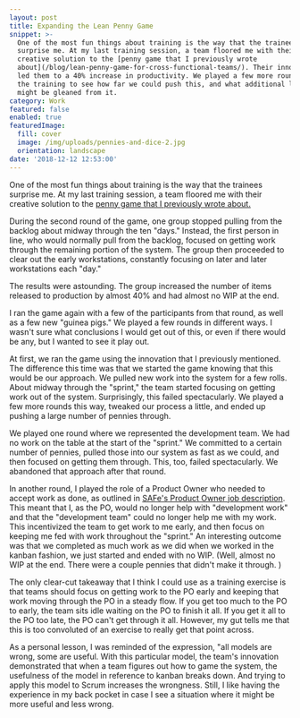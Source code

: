 ```yaml
---
layout: post
title: Expanding the Lean Penny Game
snippet: >-
  One of the most fun things about training is the way that the trainees
  surprise me. At my last training session, a team floored me with their
  creative solution to the [penny game that I previously wrote
  about](/blog/lean-penny-game-for-cross-functional-teams/). Their innovation
  led them to a 40% increase in productivity. We played a few more rounds after
  the training to see how far we could push this, and what additional lessons
  might be gleaned from it. 
category: Work
featured: false
enabled: true
featuredImage:
  fill: cover
  image: /img/uploads/pennies-and-dice-2.jpg
  orientation: landscape
date: '2018-12-12 12:53:00'
---
```

One of the most fun things about training is the way that the trainees surprise me. At my last training session, a team floored me with their creative solution to the [penny game that I previously wrote about.](/blog/lean-penny-game-for-cross-functional-teams/)

During the second round of the game, one group stopped pulling from the backlog about midway through the ten "days." Instead, the first person in line, who would normally pull from the backlog, focused on getting work through the remaining portion of the system. The group then proceeded to clear out the early workstations, constantly focusing on later and later workstations each "day." 

The results were astounding. The group increased the number of items released to production by almost 40% and had almost no WIP at the end.

I ran the game again with a few of the participants from that round, as well as a few new "guinea pigs." We played a few rounds in different ways. I wasn't sure what conclusions I would get out of this, or even if there would be any, but I wanted to see it play out.

At first, we ran the game using the innovation that I previously mentioned. The difference this time was that we started the game knowing that this would be our approach. We pulled new work into the system for a few rolls. About midway through the "sprint," the team started focusing on getting work out of the system. Surprisingly, this failed spectacularly. We played a few more rounds this way, tweaked our process a little, and ended up pushing a large number of pennies through. 

We played one round where we represented the development team. We had no work on the table at the start of the "sprint." We committed to a certain number of pennies, pulled those into our system as fast as we could, and then focused on getting them through. This, too, failed spectacularly. We abandoned that approach after that round.

In another round, I played the role of a Product Owner who needed to accept work as done, as outlined in [SAFe's Product Owner job description](https://www.scaledagileframework.com/product-owner/). This meant that I, as the PO, would no longer help with "development work" and that the "development team" could no longer help me with my work. This incentivized the team to get work to me early, and then focus on keeping me fed with work throughout the "sprint." An interesting outcome was that we completed as much work as we did when we worked in the kanban fashion, we just started and ended with no WIP. (Well, almost no WIP at the end. There were a couple pennies that didn't make it through. ) 

The only clear-cut takeaway that I think I could use as a training exercise is that teams should focus on getting work to the PO early and keeping that work moving through the PO in a steady flow. If you get too much to the PO to early, the team sits idle waiting on the PO to finish it all. If you get it all to the PO too late, the PO can't get through it all. However, my gut tells me that this is too convoluted of an exercise to really get that point across.

As a personal lesson, I was reminded of the expression, "all models are wrong, some are useful. With this particular model, the team's innovation demonstrated that when a team figures out how to game the system, the usefulness of the model in reference to kanban breaks down. And trying to apply this model to Scrum increases the wrongness. Still, I like having the experience in my back pocket in case I see a situation where it might be more useful and less wrong. 
